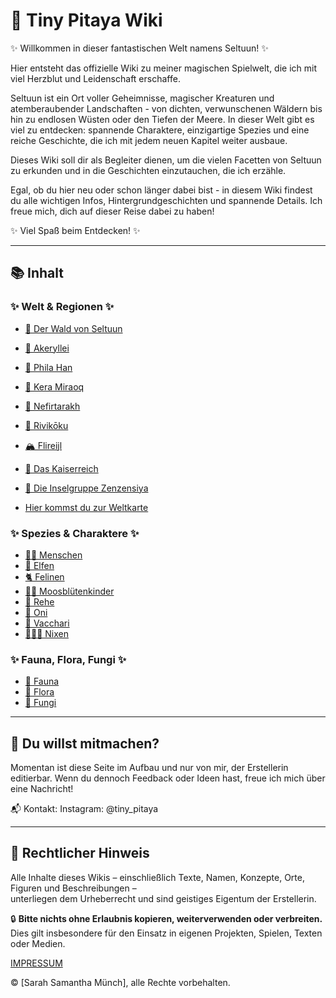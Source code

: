 # 🌱 Tiny Pitaya Wiki

✨ Willkommen in dieser fantastischen Welt namens Seltuun! ✨

Hier entsteht das offizielle Wiki zu meiner magischen Spielwelt, die ich mit viel Herzblut und Leidenschaft erschaffe.

Seltuun ist ein Ort voller Geheimnisse, magischer Kreaturen und atemberaubender Landschaften - von dichten, verwunschenen Wäldern bis hin zu endlosen Wüsten oder den Tiefen der Meere. In dieser Welt gibt es viel zu entdecken: spannende Charaktere, einzigartige Spezies und eine reiche Geschichte, die ich mit jedem neuen Kapitel weiter ausbaue.

Dieses Wiki soll dir als Begleiter dienen, um die vielen Facetten von Seltuun zu erkunden und in die Geschichten einzutauchen, die ich erzähle.

Egal, ob du hier neu oder schon länger dabei bist - in diesem Wiki findest du alle wichtigen Infos, Hintergrundgeschichten und spannende Details.
Ich freue mich, dich auf dieser Reise dabei zu haben!

✨ Viel Spaß beim Entdecken! ✨

---

## 📚 Inhalt

### ✨ Welt & Regionen ✨

- [🍄 Der Wald von Seltuun](./welt/waldseltuun.md)
- [🌷 Akeryllei](./welt/akeryllei.md)
- [🌳 Phila Han](./welt/phila-han.md)
- [🌵 Kera Miraoq](./welt/kera-miraoq.md)
- [🌴 Nefirtarakh](./welt/nefirtarakh.md)
- [🌸 Rivikōku](./welt/rivikoku.md)
- [🏔️ Flireijl](./welt/flireijl.md)
- [🏰 Das Kaiserreich](./welt/kaiserreich.md)
- [🌊 Die Inselgruppe Zenzensiya](./welt/zenzensiya.md)

- [Hier kommst du zur Weltkarte](./welt/wholemap.md)

### ✨ Spezies & Charaktere ✨

- [🧙‍♀️ Menschen](./spezies/menschen.md)
- [🧝 Elfen](./spezies/elfen.md)
- [🐈 Felinen](./spezies/felinen.md)
- [👯🏻 Moosblütenkinder](./spezies/moosblutenkinder.md)
- [🦌 Rehe](./spezies/rehe.md)
- [👹 Oni](./spezies/oni.md)
- [🐄 Vacchari](./spezies/vacchari.md)
- [🧜🏻‍♀️ Nixen](./spezies/nixen.md)


### ✨ Fauna, Flora, Fungi ✨

- [🐸 Fauna](./fauna/allfaunamain.md)
- [🌱 Flora](./flora/allfloramain.md)
- [🍄 Fungi](./fungi/allfungimain.md)

---

## 🔧 Du willst mitmachen?

Momentan ist diese Seite im Aufbau und nur von mir, der Erstellerin editierbar.
Wenn du dennoch Feedback oder Ideen hast, freue ich mich über eine Nachricht!

📬 Kontakt: Instagram: @tiny_pitaya

---

## 📄 Rechtlicher Hinweis

Alle Inhalte dieses Wikis – einschließlich Texte, Namen, Konzepte, Orte, Figuren und Beschreibungen –  
unterliegen dem Urheberrecht und sind geistiges Eigentum der Erstellerin.

🔒 **Bitte nichts ohne Erlaubnis kopieren, weiterverwenden oder verbreiten.**  
Dies gilt insbesondere für den Einsatz in eigenen Projekten, Spielen, Texten oder Medien.

[IMPRESSUM](impressum.md)

© [Sarah Samantha Münch], alle Rechte vorbehalten.

